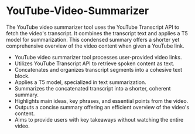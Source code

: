 # YouTube-Video-Summarizer
The YouTube video summarizer tool uses the YouTube Transcript API to fetch the video's transcript. It combines the transcript text and applies a T5 model for
summarization. This condensed summary offers a shorter yet comprehensive overview of the video content when given a YouTube link.
- YouTube video summarizer tool processes user-provided video links.
- Utilizes YouTube Transcript API to retrieve spoken content as text.
- Concatenates and organizes transcript segments into a cohesive text block.
- Applies a T5 model, specialized in text summarization.
- Summarizes the concatenated transcript into a shorter, coherent summary.
- Highlights main ideas, key phrases, and essential points from the video.
- Outputs a concise summary offering an efficient overview of the video's content.
- Aims to provide users with key takeaways without watching the entire video.
